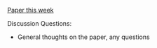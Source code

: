 [Paper this week](https://www.swirlds.com/downloads/SWIRLDS-TR-2016-01.pdf)

Discussion Questions:
- General thoughts on the paper, any questions
